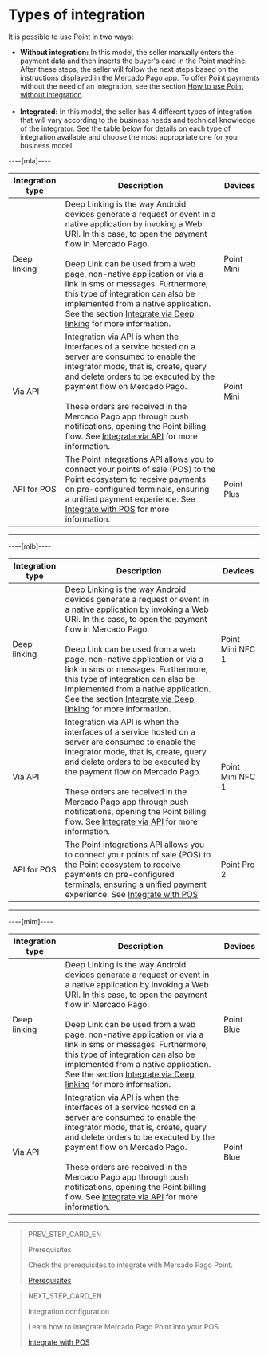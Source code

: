 # Types of integration

It is possible to use Point in two ways:

* **Without integration:** In this model, the seller manually enters the payment data and then inserts the buyer's card in the Point machine. After these steps, the seller will follow the next steps based on the instructions displayed in the Mercado Pago app. To offer Point payments without the need of an integration, see the section [How to use Point without integration](/developers/en/docs/mp-point/how-tos/how-to-use-point-without-integration). <br><br>
* **Integrated:** In this model, the seller has 4 different types of integration that will vary according to the business needs and technical knowledge of the integrator. See the table below for details on each type of integration available and choose the most appropriate one for your business model.

----[mla]----

| Integration type | Description | Devices |
| --- | --- | --- |
| Deep linking | Deep Linking is the way Android devices generate a request or event in a native application by invoking a Web URI. In this case, to open the payment flow in Mercado Pago. <br><br> Deep Link can be used from a web page, non-native application or via a link in sms or messages. Furthermore, this type of integration can also be implemented from a native application. See the section [Integrate via Deep linking](/developers/en/docs/mp-point/integration-configuration/integrate-mobile-devices/integrate-via-deep-linking) for more information. | Point Mini |
| Via API | Integration via API is when the interfaces of a service hosted on a server are consumed to enable the integrator mode, that is, create, query and delete orders to be executed by the payment flow on Mercado Pago. <br><br> These orders are received in the Mercado Pago app through push notifications, opening the Point billing flow. See [Integrate via API](/developers/en/docs/mp-point/integration-configuration/integrate-mobile-devices/integrate-via-api) for more information. | Point Mini |
| API for POS | The Point integrations API allows you to connect your points of sale (POS) to the Point ecosystem to receive payments on pre-configured terminals, ensuring a unified payment experience. See [Integrate with POS](/developers/en/docs/mp-point/integration-configuration/integrate-with-pdv/introduction) for more information. | Point Plus |

------------

----[mlb]----

| Integration type | Description | Devices |
| --- | --- | --- |
| Deep linking | Deep Linking is the way Android devices generate a request or event in a native application by invoking a Web URI. In this case, to open the payment flow in Mercado Pago. <br><br> Deep Link can be used from a web page, non-native application or via a link in sms or messages. Furthermore, this type of integration can also be implemented from a native application. See the section [Integrate via Deep linking](/developers/en/docs/mp-point/integration-configuration/integrate-mobile-devices/integrate-via-deep-linking) for more information. | Point Mini NFC 1 |
| Via API | Integration via API is when the interfaces of a service hosted on a server are consumed to enable the integrator mode, that is, create, query and delete orders to be executed by the payment flow on Mercado Pago. <br><br> These orders are received in the Mercado Pago app through push notifications, opening the Point billing flow. See [Integrate via API](/developers/en/docs/mp-point/integration-configuration/integrate-mobile-devices/integrate-via-api) for more information. | Point Mini NFC 1 |
| API for POS | The Point integrations API allows you to connect your points of sale (POS) to the Point ecosystem to receive payments on pre-configured terminals, ensuring a unified payment experience. See [Integrate with POS](/developers/en/docs/mp-point/integration-configuration/integrate-with-pdv/introduction) | Point Pro 2 |

------------

----[mlm]----

| Integration type | Description | Devices |
| --- | --- | --- |
| Deep linking | Deep Linking is the way Android devices generate a request or event in a native application by invoking a Web URI. In this case, to open the payment flow in Mercado Pago. <br><br> Deep Link can be used from a web page, non-native application or via a link in sms or messages. Furthermore, this type of integration can also be implemented from a native application. See the section [Integrate via Deep linking](/developers/en/docs/mp-point/integration-configuration/integrate-mobile-devices/integrate-via-deep-linking) for more information. | Point Blue |
| Via API | Integration via API is when the interfaces of a service hosted on a server are consumed to enable the integrator mode, that is, create, query and delete orders to be executed by the payment flow on Mercado Pago. <br><br> These orders are received in the Mercado Pago app through push notifications, opening the Point billing flow. See [Integrate via API](/developers/en/docs/mp-point/integration-configuration/integrate-mobile-devices/integrate-via-api) for more information. | Point Blue |

------------

> PREV_STEP_CARD_EN
>
> Prerequisites
>
> Check the prerequisites to integrate with Mercado Pago Point.
>
> [Prerequisites](/developers/en/docs/mp-point/prerequisites)


> NEXT_STEP_CARD_EN
>
> Integration configuration
>
> Learn how to integrate Mercado Pago Point into your POS
>
> [Integrate with POS](/developers/en/docs/mp-point/integration-configuration/integrate-with-pdv/introduction)